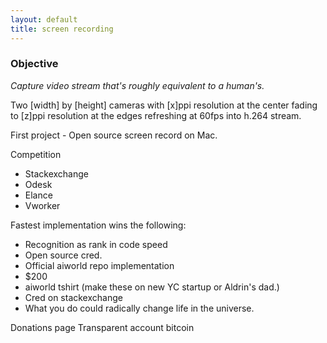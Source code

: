 ```yaml
---
layout: default
title: screen recording
---
```


### Objective

_Capture video stream that&#39;s roughly equivalent to a human&#39;s._

Two [width] by [height] cameras with [x]ppi resolution at the center fading to [z]ppi
resolution at the edges refreshing at 60fps into h.264 stream.

First project - Open source screen record on Mac.

Competition
- Stackexchange
- Odesk
- Elance
- Vworker

Fastest implementation wins the following:
- Recognition as rank in code speed
- Open source cred.
- Official aiworld repo implementation
- $200
- aiworld tshirt (make these on new YC startup or Aldrin's dad.)
- Cred on stackexchange
- What you do could radically change life in the universe.

Donations page
Transparent account
bitcoin